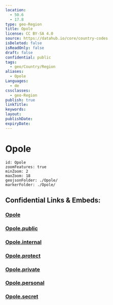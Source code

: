```yaml
---
location:
  - 50.6
  - 17.8
type: geo-Region
title: Opole
license: CC BY-SA 4.0
source: https://datahub.io/core/country-codes
isDeleted: false
isReadOnly: false
draft: false
confidential: public
tags:
  - geo/Country/Region
aliases:
  - Opole
Languages:
  - de
cssclasses:
  - geo-Region
publish: true
linkTitle:
keywords:
layout:
publishDate:
expiryDate:
---
```


# Opole

```leaflet
id: Opole
zoomFeatures: true 
minZoom: 2 
maxZoom: 18
geojsonFolder: ./Opole/
markerFolder: ./Opole/
```


## Confidential Links & Embeds: 

### [Opole](/_Standards/Earth/Continent/Europe/Europe~East/Poland/Provinces~Poland/Opole.md) 

### [Opole.public](/_public/Earth/Continent/Europe/Europe~East/Poland/Provinces~Poland/Opole.public.md) 

### [Opole.internal](/_internal/Earth/Continent/Europe/Europe~East/Poland/Provinces~Poland/Opole.internal.md) 

### [Opole.protect](/_protect/Earth/Continent/Europe/Europe~East/Poland/Provinces~Poland/Opole.protect.md) 

### [Opole.private](/_private/Earth/Continent/Europe/Europe~East/Poland/Provinces~Poland/Opole.private.md) 

### [Opole.personal](/_personal/Earth/Continent/Europe/Europe~East/Poland/Provinces~Poland/Opole.personal.md) 

### [Opole.secret](/_secret/Earth/Continent/Europe/Europe~East/Poland/Provinces~Poland/Opole.secret.md)

